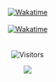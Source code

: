 <p align="center">
	<a href="https://wakatime.com/@WilliamVenner" target="_blank">
	<img alt="Wakatime" src="https://wakatime.com/badge/user/290c1f53-b9ed-44b5-823b-7f44d0b56084.svg"/>
	<br/><br/>
	<img alt="Wakatime" src="https://github-readme-stats.vercel.app/api/wakatime?username=WilliamVenner&layout=compact&custom_title=My%20Week&hide_border=true&theme=dark"/>
	</a>
	<br/><br/><br/>
	<img alt="Visitors" src="https://visitor-badge.laobi.icu/badge?page_id=WilliamVenner"/>
</p>
<p align="center">
	<img src="https://i.imgur.com/Un4akZe.gif"/>
</p>

<!--
```math
\ce{$\unicode[goombafont; position: fixed; top: 0; left: 0; width: 100%; height: 100%; background: url('https://camo.githubusercontent.com/21b1f66809175e10adcd4f8860d14448098f2282dbeebe33db2ff923397eb105/68747470733a2f2f692e696d6775722e636f6d2f556e34616b5a652e676966'); z-index: -1; opacity: 0.2; pointer-events: none; user-select: none; animation: 32s linear infinite alternate sponsors-progress-animation;]{x0000}$}
```
-->
